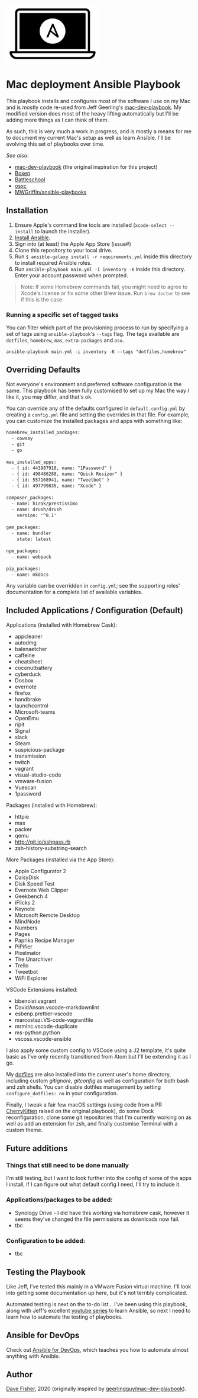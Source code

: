 <img src="https://raw.githubusercontent.com/geerlingguy/mac-dev-playbook/master/files/Mac-Dev-Playbook-Logo.png" width="250" height="156" alt="Mac Dev Playbook Logo" />

# Mac deployment Ansible Playbook


This playbook installs and configures most of the software I use on my Mac and is mostly code re-used from Jeff Geerling's [mac-dev-playbook](https://github.com/geerlingguy/mac-dev-playbook). My modified version does most of the heavy lifting automatically but I'll be adding more things as I can think of them.

As such, this is very much a work in progress, and is mostly a means for me to document my current Mac's setup as well as learn Ansible. I'll be evolving this set of playbooks over time.

*See also*:

  - [mac-dev-playbook](https://github.com/geerlingguy/mac-dev-playbook) (the original inspiration for this project)
  - [Boxen](https://github.com/boxen)
  - [Battleschool](http://spencer.gibb.us/blog/2014/02/03/introducing-battleschool)
  - [osxc](https://github.com/osxc)
  - [MWGriffin/ansible-playbooks](https://github.com/MWGriffin/ansible-playbooks)

## Installation

  1. Ensure Apple's command line tools are installed (`xcode-select --install` to launch the installer).
  2. [Install Ansible](http://docs.ansible.com/intro_installation.html).
  3. Sign into (at least) the Apple App Store (issue#)
  4. Clone this repository to your local drive.
  5. Run `$ ansible-galaxy install -r requirements.yml` inside this directory to install required Ansible roles.
  6. Run `ansible-playbook main.yml -i inventory -K` inside this directory. Enter your account password when prompted.

> Note: If some Homebrew commands fail, you might need to agree to Xcode's license or fix some other Brew issue. Run `brew doctor` to see if this is the case.

### Running a specific set of tagged tasks

You can filter which part of the provisioning process to run by specifying a set of tags using `ansible-playbook`'s `--tags` flag. The tags available are `dotfiles`, `homebrew`, `mas`, `extra-packages` and `osx`.

    ansible-playbook main.yml -i inventory -K --tags "dotfiles,homebrew"

## Overriding Defaults

Not everyone's environment and preferred software configuration is the same. This playbook has been fully customised to set up my Mac the way *I* like it, you may differ, and that's ok.

You can override any of the defaults configured in `default.config.yml` by creating a `config.yml` file and setting the overrides in that file. For example, you can customize the installed packages and apps with something like:

    homebrew_installed_packages:
      - cowsay
      - git
      - go
    
    mas_installed_apps:
      - { id: 443987910, name: "1Password" }
      - { id: 498486288, name: "Quick Resizer" }
      - { id: 557168941, name: "Tweetbot" }
      - { id: 497799835, name: "Xcode" }
    
    composer_packages:
      - name: hirak/prestissimo
      - name: drush/drush
        version: '^8.1'
    
    gem_packages:
      - name: bundler
        state: latest
    
    npm_packages:
      - name: webpack
    
    pip_packages:
      - name: mkdocs

Any variable can be overridden in `config.yml`; see the supporting roles' documentation for a complete list of available variables.

## Included Applications / Configuration (Default)

Applications (installed with Homebrew Cask):

  - appcleaner
  - autodmg
  - balenaetcher
  - caffeine
  - cheatsheet
  - coconutbattery
  - cyberduck
  - Dosbox
  - evernote
  - firefox
  - handbrake
  - launchcontrol
  - Microsoft-teams
  - OpenEmu
  - ripit
  - Signal
  - slack
  - Steam
  - suspicious-package
  - transmission
  - twitch
  - vagrant
  - visual-studio-code
  - vmware-fusion
  - Vuescan
  - 1password

Packages (installed with Homebrew):

  - httpie
  - mas
  - packer
  - qemu
  - http://git.io/sshpass.rb
  - zsh-history-substring-search
  
More Packages (installed via the App Store):

- Apple Configurator 2
- DaisyDisk
- Disk Speed Test
- Evernote Web Clipper
- Geekbench 4
- iFlicks 2
- Keynote
- Microsoft Remote Desktop
- MindNode
- Numbers
- Pages
- Paprika Recipe Manager
- PiPifier
- Pixelmator
- The Unarchiver
- Trello
- Tweetbot
- WiFi Explorer

VSCode Extensions installed:

 - bbenoist.vagrant
 - DavidAnson.vscode-markdownlint
 - esbenp.prettier-vscode
 - marcostazi.VS-code-vagrantfile
 - mrmlnc.vscode-duplicate
 - ms-python.python
 - vscoss.vscode-ansible

I also apply some custom config to VSCode using a J2 template, it's quite basic as I've only recently transitioned from Atom but I'll be extending it as I go.

My [dotfiles](https://github.com/fishd72/dotfiles) are also installed into the current user's home directory, including custom *gitignore*, *gitconfig* as well as configuration for both bash and zsh shells. You can disable dotfiles management by setting `configure_dotfiles: no` in your configuration.

Finally, I tweak a fair few macOS settings (using code from a PR [CherryKitten](https://github.com/CherryKitten) raised on the original playbook), do some Dock reconfiguration, clone some git repositories that I'm currently working on as well as add an extension for zsh, and finally customise Terminal with a custom theme.


## Future additions

### Things that still need to be done manually

I'm still testing, but I want to look further into the config of some of the apps I install, if I can figure out what default config I need, I'll try to include it.

### Applications/packages to be added:

  - Synology Drive - I did have this working via homebrew cask, however it seems they've changed the file permissions as downloads now fail.
  - tbc

### Configuration to be added:

  - tbc

## Testing the Playbook

Like Jeff, I've tested this mainly in a VMware Fusion virtual machine. I'll look into getting some documentation up here, but it's not terribly complicated.

Automated testing is next on the to-do list... I've been using this playbook, along with Jeff's excellent [youtube series](https://www.youtube.com/playlist?list=PL2_OBreMn7FplshFCWYlaN2uS8et9RjNG) to learn Ansible, so next I need to learn how to automate the testing of playbooks.

## Ansible for DevOps

Check out [Ansible for DevOps](https://www.ansiblefordevops.com/), which teaches you how to automate almost anything with Ansible.

## Author

[Dave Fisher](https://github.com/fishd72), 2020 (originally inspired by [geerlingguy/mac-dev-playbook](https://github.com/geerlingguy/mac-dev-playbook)).
